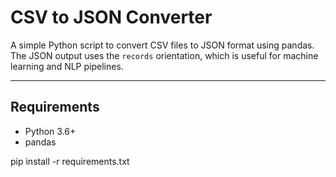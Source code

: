 # CSV to JSON Converter

A simple Python script to convert CSV files to JSON format using pandas.  
The JSON output uses the `records` orientation, which is useful for machine learning and NLP pipelines.

---

## Requirements

- Python 3.6+
- pandas

pip install -r requirements.txt
